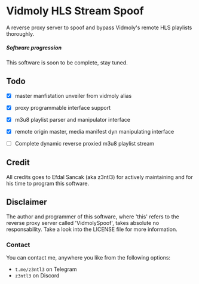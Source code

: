 # Vidmoly HLS Stream Spoof

A reverse proxy server to spoof and bypass Vidmoly's remote HLS playlists thoroughly.

##### Software progression

This software is soon to be complete, stay tuned.

## Todo

- [X] master manfistation unveiler from vidmoly alias
- [X] proxy programmable interface support
- [X] m3u8 playlist parser and manipulator interface
- [X] remote origin master, media manifest dyn manipulating interface
- [ ] Complete dynamic reverse proxied  m3u8 playlist stream


## Credit

All credits goes to Efdal Sancak (aka z3ntl3) for actively maintaining and for his time to program this software.



## Disclaimer

The author and programmer of this software, where 'this' refers to the reverse proxy server called 'VidmolySpoof', takes absolute no responsability. Take a look into the LICENSE file for more information.

### Contact

You can contact me, anywhere you like from the following options:

- ``t.me/z3ntl3`` on Telegram
- ``z3ntl3`` on Discord
